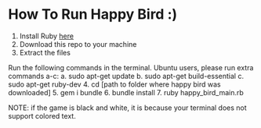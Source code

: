 # How To Run Happy Bird :)

1. Install Ruby [here](bhttp://ruby-lang.org/en/documentation/installation/ee)
2. Download this repo to your machine
3. Extract the files

Run the following commands in the terminal. 
Ubuntu users, please run extra commands a-c:
a. sudo apt-get update
b. sudo apt-get build-essential
c. sudo apt-get ruby-dev
4. cd [path to folder where happy bird was downloaded]
5. gem i bundle
6. bundle install
7. ruby happy_bird_main.rb

NOTE: if the game is black and white, it is because your terminal does not support colored text.
